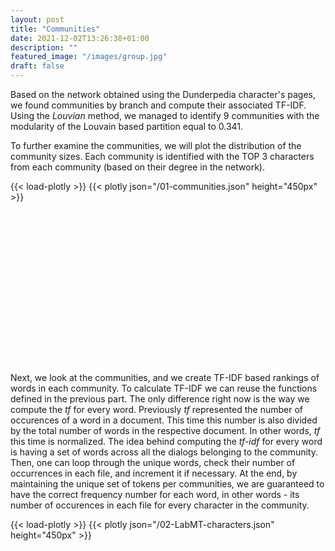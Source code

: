 ```yaml
---
layout: post
title: "Communities"
date: 2021-12-02T13:26:38+01:00
description: ""
featured_image: "/images/group.jpg"
draft: false
---
```

 Based on the network obtained using the Dunderpedia character's pages, we found communities by branch and compute their associated TF-IDF. Using the *Louvian* method, we managed to identify 9 communities with the modularity of the Louvain based partition equal to 0.341.

 To further examine the communities, we will plot the distribution of the community sizes. Each community is identified with the TOP 3 characters from each community (based on their degree in the network). 


 {{< load-plotly >}}
{{< plotly json="/01-communities.json" height="450px" >}}
\
\
\
\
\
\
\
\
\
\
\
\
\
\
\
\
\
Next, we look at the communities, and we create TF-IDF based rankings of words in each community. To calculate TF-IDF we can reuse the functions defined in the previous part. The only difference right now is the way we compute the *tf* for every word. Previously *tf* represented the number of occurences of a word in a document. This time this number is also divided by the total number of words in the respective document. In other words, *tf* this time is normalized.
The idea behind computing the *tf-idf* for every word is having a set of words across all the dialogs belonging to the community. Then, one can loop through the unique words, check their number of occurrences in each file, and increment it if necessary. At the end, by maintaining the unique set of tokens per communities, we are guaranteed to have the correct frequency number for each word, in other words - its number of occurences in each file for every character in the community.

 {{< load-plotly >}}
{{< plotly json="/02-LabMT-characters.json" height="450px" >}}
